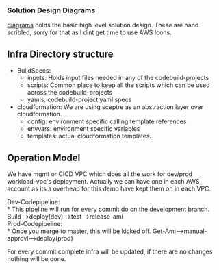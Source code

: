 
### Solution Design Diagrams

[diagrams](diagrams) holds the basic high level solution design. These are hand scribled, sorry for that as I dint get time to use AWS Icons.


## Infra Directory structure

* BuildSpecs:
	* inputs: Holds input files needed in any of the codebuild-projects
	* scripts: Common place to keep all the scripts which can be used across the codebuild-projects
	* yamls: codebuild-project yaml specs
* cloudformation:
	We are using sceptre as an abstraction layer over cloudformation.
	* config: environment specific calling template references
	* envvars: environment specific variables
	* templates: actual cloudformation templates.

## Operation Model

We have mgmt or CICD VPC which does all the work for dev/prod workload-vpc's deployment. Actually we can have one in each AWS account as its a overhead for this demo have kept them on in each VPC.

Dev-Codepipeline:\
	* This pipeline will run for every commit do on the development branch. Build-->deploy(dev)-->test-->release-ami\
Prod-Codepipeline:\
	* Once you merge to master, this will be kicked off. Get-Ami-->manual-approvl-->deploy(prod)

For every commit complete infra will be updated, if there are no changes nothing will be done.